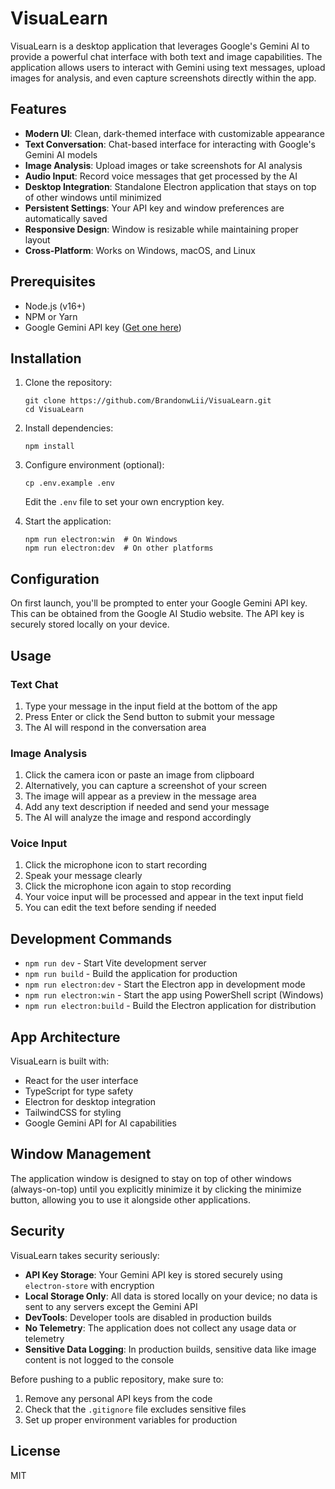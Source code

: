 # VisuaLearn

VisuaLearn is a desktop application that leverages Google's Gemini AI to provide a powerful chat interface with both text and image capabilities. The application allows users to interact with Gemini using text messages, upload images for analysis, and even capture screenshots directly within the app.

## Features

- **Modern UI**: Clean, dark-themed interface with customizable appearance
- **Text Conversation**: Chat-based interface for interacting with Google's Gemini AI models
- **Image Analysis**: Upload images or take screenshots for AI analysis
- **Audio Input**: Record voice messages that get processed by the AI
- **Desktop Integration**: Standalone Electron application that stays on top of other windows until minimized
- **Persistent Settings**: Your API key and window preferences are automatically saved
- **Responsive Design**: Window is resizable while maintaining proper layout
- **Cross-Platform**: Works on Windows, macOS, and Linux

## Prerequisites

- Node.js (v16+)
- NPM or Yarn
- Google Gemini API key ([Get one here](https://aistudio.google.com/app/apikey))

## Installation

1. Clone the repository:
   ```
   git clone https://github.com/BrandonwLii/VisuaLearn.git
   cd VisuaLearn
   ```

2. Install dependencies:
   ```
   npm install
   ```

3. Configure environment (optional):
   ```
   cp .env.example .env
   ```
   Edit the `.env` file to set your own encryption key.

4. Start the application:
   ```
   npm run electron:win  # On Windows
   npm run electron:dev  # On other platforms
   ```

## Configuration

On first launch, you'll be prompted to enter your Google Gemini API key. This can be obtained from the Google AI Studio website. The API key is securely stored locally on your device.

## Usage

### Text Chat
1. Type your message in the input field at the bottom of the app
2. Press Enter or click the Send button to submit your message
3. The AI will respond in the conversation area

### Image Analysis
1. Click the camera icon or paste an image from clipboard
2. Alternatively, you can capture a screenshot of your screen
3. The image will appear as a preview in the message area
4. Add any text description if needed and send your message
5. The AI will analyze the image and respond accordingly

### Voice Input
1. Click the microphone icon to start recording
2. Speak your message clearly
3. Click the microphone icon again to stop recording
4. Your voice input will be processed and appear in the text input field
5. You can edit the text before sending if needed

## Development Commands

- `npm run dev` - Start Vite development server
- `npm run build` - Build the application for production
- `npm run electron:dev` - Start the Electron app in development mode
- `npm run electron:win` - Start the app using PowerShell script (Windows)
- `npm run electron:build` - Build the Electron application for distribution

## App Architecture

VisuaLearn is built with:
- React for the user interface
- TypeScript for type safety
- Electron for desktop integration
- TailwindCSS for styling
- Google Gemini API for AI capabilities

## Window Management

The application window is designed to stay on top of other windows (always-on-top) until you explicitly minimize it by clicking the minimize button, allowing you to use it alongside other applications.

## Security

VisuaLearn takes security seriously:

- **API Key Storage**: Your Gemini API key is stored securely using `electron-store` with encryption
- **Local Storage Only**: All data is stored locally on your device; no data is sent to any servers except the Gemini API
- **DevTools**: Developer tools are disabled in production builds
- **No Telemetry**: The application does not collect any usage data or telemetry
- **Sensitive Data Logging**: In production builds, sensitive data like image content is not logged to the console

Before pushing to a public repository, make sure to:
1. Remove any personal API keys from the code
2. Check that the `.gitignore` file excludes sensitive files
3. Set up proper environment variables for production

## License

MIT
